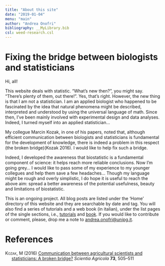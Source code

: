 ```yaml
---
title: "About this site"
date: "2019-01-04"
menu: "main"
author: "Andrea Onofri"
bibliography: __MyLibrary.bib
csl: weed-research.csl
---
```


# Fixing the bridge between biologists and statisticians

Hi, all!

This website deals with statistic. “What’s new then?”, you might say. “There’s plenty of them, out there!”. Yes, that’s right. However, the new thing is that I am not a statistician. I am an applied biologist who happened to be fascinated by the idea that natural phenomena might be described, interpreted and understood by using the universal language of math. Since then, I’ve been mainly involved with experimental design and data analyses. Indeed, I turned myself into an applied statistician…

My collegue Marcin Kozak, in one of his papers, noted that, although efficient communication between biologists and statisticians is fundamental for the development of knowledge, there is indeed a problem in this respect (the broken bridge)(Kozak 2016). I would like to help fix such a bridge.

Indeed, I developed the awareness that biostatistic is a fundamental component of science: it helps reach more reliable conclusions. Now I’m going grey… I would like to pass some of my experience to my younger collegues and help them save a few headaches… Though my language might be rough and overly simplistic, I do hope it is useful to reach the above aim: spread a better awareness of the potential usefulness, beauty and limitations of biostatistic.

This is an ongoing project. All blog posts are listed under the ‘Home’ directory of this website and they are searchable by date and tag. You will also find a series of tutorials and a web book (in italian), under the list pages of the single sections, i.e., [tutorials](/tutorials/) and [book](/_statbook/). If you would like to contribute or comment, please, drop me a note to <andrea.onofri@unipg.it>.

# References

<div id="refs" class="references csl-bib-body hanging-indent" entry-spacing="0">

<div id="ref-KozakCommunicationagriculturalscientists2016" class="csl-entry">

<span class="smallcaps">Kozak, M</span> (2016) [Communication between agricultural scientists and statisticians: A broken bridge?](https://doi.org/10.1590/0103-9016-2015-0399) *Scientia Agricola* **73**, 505–511

</div>

</div>

